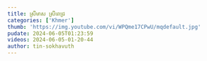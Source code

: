 ```yaml
---
title: ស្រីមាស ស្រីពេជ្រ
categories: ['Khmer']
thumb: 'https://img.youtube.com/vi/WPQme17CPwU/mqdefault.jpg'
pudate: 2024-06-05T01:23:59
videos: 2024-06-05-01-20-44
author: tin-sokhavuth
---
```

